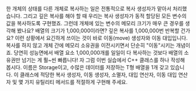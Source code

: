 한 개체의 상태를 다른 개체로 복사하는 일은 전통적으로 복사 생성자가 맡아서 처리했습니다. 그리고 깊은 복사를 해야 할 때 우리는 복사 생성자가 동적 할당된 모든 변수의 값을 복사하도록 구현했죠. 그런데 개체에 있는 변수의 메모리 크기가 매우 큰 경우를 생각해 봤나요? 배열의 크기가 1,000,000이라면? 깊은 복사를 1,000,000번 반복할 건가요? 이런 상황에서 요긴하게 쓰이는 것이 바로 이동(move) 생성자와 이동 대입입니다. 복사를 하지 않고 개체 간에 메모리 소유권을 이전시키면서 단순히 "이동"시키는 개념이죠. 당연히 성능면에서 배열 요소 1,000,000개를 일일이 다 복사하는 것보다 배열의 소유권만 넘기는 게 훨~씬 빠릅니다!
자 그럼 이번 실습에서 C++ 클래스를 하나 작성해 봅시다. 이름은 Storage이고, 수많은 데이터를 저장하는 T형 배열을 1개 갖고 있습니다. 이 클래스에 적당한 복사 생성자, 이동 생성자, 소멸자, 대입 연산자, 이동 대입 연산자 및 몇 가지 유틸리티 메서드를 적절하게 구현해 주세요.
